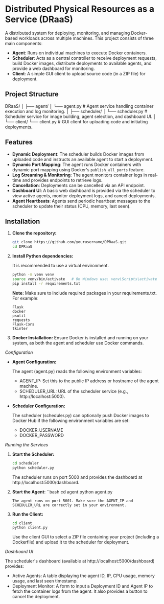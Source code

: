 # Distributed Physical Resources as a Service (DRaaS)

A distributed system for deploying, monitoring, and managing Docker-based workloads across multiple machines. This project consists of three main components:

- **Agent**: Runs on individual machines to execute Docker containers.
- **Scheduler**: Acts as a central controller to receive deployment requests, build Docker images, distribute deployments to available agents, and provide a web dashboard for monitoring.
- **Client**: A simple GUI client to upload source code (in a ZIP file) for deployment.

## Project Structure
DRaaS/ │ ├── agent/ │ └── agent.py # Agent service handling container execution and log monitoring. │ ├── scheduler/ │ └── scheduler.py # Scheduler service for image building, agent selection, and dashboard UI. │ └── client/ └── client.py # GUI client for uploading code and initiating deployments.


## Features

- **Dynamic Deployment**: The scheduler builds Docker images from uploaded code and instructs an available agent to start a deployment.
- **Dynamic Port Mapping**: The agent runs Docker containers with dynamic port mapping using Docker's `publish_all_ports` feature.
- **Log Streaming & Monitoring**: The agent monitors container logs in real-time and provides endpoints to retrieve logs.
- **Cancellation**: Deployments can be cancelled via an API endpoint.
- **Dashboard UI**: A basic web dashboard is provided via the scheduler to view active agents, monitor deployment logs, and cancel deployments.
- **Agent Heartbeats**: Agents send periodic heartbeat messages to the scheduler to update their status (CPU, memory, last seen).

## Installation

1. **Clone the repository:**

   ```bash
   git clone https://github.com/yourusername/DPRaaS.git
   cd DPRaaS
   ```
2. **Install Python dependencies:**

   It is recommended to use a virtual environment.

   ```bash
   python -m venv venv
   source venv/bin/activate   # On Windows use: venv\Scripts\activate
   pip install -r requirements.txt
   ```
   **Note:** Make sure to include required packages in your requirements.txt. For example:

   ```nginx
   Flask
   docker
   psutil
   requests
   Flask-Cors
   tkinter
   ```
3. **Docker Installation:**
   Ensure Docker is installed and running on your system, as both the agent and scheduler use Docker commands.


*Configuration*

- **Agent Configuration:**

  The agent (agent.py) reads the following environment variables:
  - AGENT_IP: Set this to the public IP address or hostname of the agent machine.
  - SCHEDULER_URL: URL of the scheduler service (e.g., http://localhost:5000).

- **Scheduler Configuration:**

  The scheduler (scheduler.py) can optionally push Docker images to Docker Hub if the following environment variables are set:
  - DOCKER_USERNAME
  - DOCKER_PASSWORD

*Running the Services*

1. **Start the Scheduler:**
   ```bash
   cd scheduler
   python scheduler.py
   ```
   The scheduler runs on port 5000 and provides the dashboard at http://localhost:5000/dashboard.

2. **Start the Agent:**
   ``bash
   cd agent
   python agent.py
   ```
   The agent runs on port 5001. Make sure the AGENT_IP and SCHEDULER_URL are correctly set in your environment.

3. **Run the Client:**
   ```bash
   cd client
   python client.py
   ```
   Use the client GUI to select a ZIP file containing your project (including a Dockerfile) and upload it to the scheduler for deployment.

*Dashboard UI*

The scheduler's dashboard (available at http://localhost:5000/dashboard) provides:
- Active Agents: A table displaying the agent ID, IP, CPU usage, memory usage, and last seen timestamp.
- Deployment Monitor: A form to input a Deployment ID and Agent IP to fetch the container logs from the agent. It also provides a button to cancel the deployment.